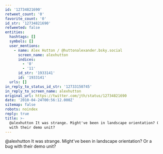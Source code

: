 ```yaml
---
id: '12734821690'
retweet_count: '0'
favorite_count: '0'
id_str: '12734821690'
retweeted: false
entities:
  hashtags: []
  symbols: []
  user_mentions:
    - name: Alex Hutton / @huttonalexander.bsky.social
      screen_name: alexhutton
      indices:
        - '0'
        - '11'
      id_str: '1933141'
      id: '1933141'
  urls: []
in_reply_to_status_id_str: '12733150745'
in_reply_to_screen_name: alexhutton
original_url: https://twitter.com/jth/status/12734821690
date: '2010-04-24T00:56:12.000Z'
sitemap: false
robots: noindex
reply: true
title: >-
  @alexhutton It was strange. Might've been in landscape orientation? Or a bug
  with their demo unit?
---
```


@alexhutton It was strange. Might've been in landscape orientation? Or a bug with their demo unit?